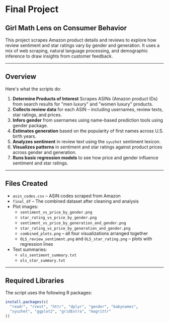 # Final Project
## Girl Math Lens on Consumer Behavior

This project scrapes Amazon product details and reviews to explore how review sentiment and star ratings vary by gender and generation. 
It uses a mix of web scraping, natural language processing, and demographic inference to draw insights from customer feedback.

---

## Overview

Here's what the scripts do:

1. **Determine Products of Interest** Scrapes ASINs (Amazon product IDs) from search results for "men luxury" and "women luxury" products.
2. **Collects review data** for each ASIN – including usernames, review texts, star ratings, and prices.
3. **Infers gender** from usernames using name-based prediction tools using gender package.
4. **Estimates generation** based on the popularity of first names across U.S. birth years.
5. **Analyzes sentiment** in review text using the `syuzhet` sentiment lexicon.
6. **Visualizes patterns** in sentiment and star ratings against product prices across gender and generation.
7. **Runs basic regression models** to see how price and gender influence sentiment and star ratings.

---

## Files Created

- `asin_codes.csv` – ASIN codes scraped from Amazon
- `final_df` – The combined dataset after cleaning and analysis
- Plot images:
  - `sentiment_vs_price_by_gender.png`
  - `star_rating_vs_price_by_gender.png`
  - `sentiment_vs_price_by_generation_and_gender.png`
  - `star_rating_vs_price_by_generation_and_gender.png`
  - `combined_plots.png` – all four visualizations arranged together
  - `OLS_review_sentiment.png` and `OLS_star_rating.png` – plots with regression lines
- Text summaries:
  - `ols_sentiment_summary.txt`
  - `ols_star_summary.txt`

---

## Required Libraries

The script uses the following R packages:

```r
install.packages(c(
  "readr", "rvest", "httr", "dplyr", "gender", "babynames",
  "syuzhet", "ggplot2", "gridExtra", "magrittr"
))
